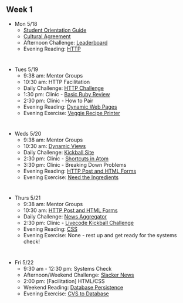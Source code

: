 ## Week 1

* Mon 5/18
  - [Student Orientation Guide](https://horizon.launchacademy.com/lessons/student-orientation-guide)
  - <a href="www.google.com" target="_blank">Cultural Agreement</a>
  - Afternoon Challenge: [Leaderboard](https://horizon.launchacademy.com/lessons/leaderboard)
  - Evening Reading: [HTTP](https://horizon.launchacademy.com/lessons/http)

#
* Tues 5/19
  - 9:38 am: Mentor Groups
  - 10:30 am: HTTP Facilitation
  - Daily Challenge: [HTTP Challenge](https://horizon.launchacademy.com/lessons/http-challenge)
  - 1:30 pm: Clinic - [Basic Ruby Review](https://github.com/davidrf/basic_ruby_review/blob/master/ruby_review.md)
  - 2:30 pm: Clinic - How to Pair
  - Evening Reading: [Dynamic Web Pages](https://horizon.launchacademy.com/lessons/dynamic-web-pages)
  - Evening Exercise: [Veggie Recipe Printer](https://horizon.launchacademy.com/lessons/evening-veggie-recipe-printer)

#
* Weds 5/20
  - 9:38 am: Mentor Groups
  - 10:30 am: [Dynamic Views](https://horizon.launchacademy.com/lessons/dynamic-web-pages)
  - Daily Challenge: [Kickball Site](https://horizon.launchacademy.com/lessons/kickball-site)
  - 2:30 pm: Clinic - [Shortcuts in Atom](https://gist.github.com/cmkoller/23e9fc98484d12824736)
  - 3:30 pm: Clinic - Breaking Down Problems
  - Evening Reading: [HTTP Post and HTML Forms](https://horizon.launchacademy.com/lessons/http-post-and-html-forms)
  - Evening Exercise: [Need the Ingredients](https://horizon.launchacademy.com/lessons/evening-need-the-ingredients)

#
* Thurs 5/21
  - 9:38 am: Mentor Groups
  - 10:30 am: [HTTP Post and HTML Forms](https://horizon.launchacademy.com/lessons/http-post-and-html-forms)
  - Daily Challenge: [News Aggregator](https://horizon.launchacademy.com/lessons/news-aggregator)
  - 2:30 pm: Clinic - [Livecode Kickball Challenge](https://github.com/cmkoller/kickball_site_livecode)
  - Evening Reading: [CSS](https://horizon.launchacademy.com/lessons/css)
  - Evening Exercise: None - rest up and get ready for the systems check!

#
* Fri 5/22
  - 9:30 am - 12:30 pm: Systems Check
  - Afternoon/Weekend Challenge: [Slacker News](https://horizon.launchacademy.com/lessons/slacker-news)
  - 2:00 pm: [Facilitation] HTML/CSS
  - Weekend Reading: [Database Persistence](https://horizon.launchacademy.com/lessons/database-persistence)
  - Evening Exercise: [CVS to Database](https://horizon.launchacademy.com/lessons/evening-csv-to-db)
